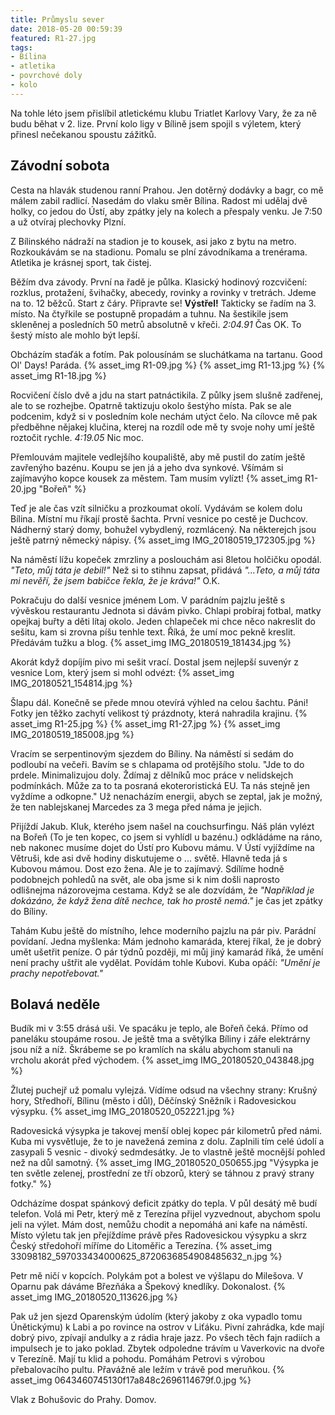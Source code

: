 ```yaml
---
title: Průmyslu sever
date: 2018-05-20 00:59:39
featured: R1-27.jpg
tags:
- Bílina
- atletika
- povrchové doly
- kolo
---
```

Na tohle léto jsem přislíbil atletickému klubu Triatlet Karlovy Vary, že za ně budu běhat v 2. lize. První kolo ligy v Bílině jsem spojil s výletem, který přinesl nečekanou spoustu zážitků.

<!-- more -->
## Závodní sobota ##
Cesta na hlavák studenou ranní Prahou. Jen dotěrný dodávky a bagr, co mě málem zabil radlicí. Nasedám do vlaku směr Bílina. Radost mi udělaj dvě holky, co jedou do Ústí, aby zpátky jely na kolech a přespaly venku. Je 7:50 a už otvíraj plechovky Plzní.

Z Bílinského nádraží na stadion je to kousek, asi jako z bytu na metro. Rozkoukávám se na stadionu. Pomalu se plní závodníkama a trenérama. Atletika je krásnej sport, tak čistej.

Běžím dva závody. První na řadě je půlka. Klasický hodinový rozcvičení: rozklus, protažení, švihačky, abecedy, rovinky a rovinky v tretrách. Jdeme na to. 12 běžců. Start z čáry.
Připravte se!
**Výstřel!**
Takticky se řadím na 3. místo. Na čtyřkile se postupně propadám a tuhnu. Na šestikile jsem skleněnej a posledních 50 metrů absolutně v křeči.
_2:04.91_
Čas OK. To šestý místo ale mohlo být lepší.

Obcházím staďák a fotím. Pak polousínám se sluchátkama na tartanu. Good Ol' Days! Paráda.
{% asset_img R1-09.jpg %}
{% asset_img R1-13.jpg %}
{% asset_img R1-18.jpg %}

Rocvičení číslo dvě a jdu na start patnáctikila. Z půlky jsem slušně zadřenej, ale to se rozhejbe. Opatrně taktizuju okolo šestýho místa. Pak se ale podcenim, když si v posledním kole nechám utýct čelo. Na cílovce mě pak předběhne nějakej klučina, kterej na rozdíl ode mě ty svoje nohy umí ještě roztočit rychle.
_4:19.05_
Nic moc.

Přemlouvám majitele vedlejšího koupaliště, aby mě pustil do zatím ještě zavřenýho bazénu. Koupu se jen já a jeho dva synkové. Všímám si zajímavýho kopce kousek za městem. Tam musím vylízt!
{% asset_img R1-20.jpg "Bořeň" %}

Teď je ale čas vzít silničku a prozkoumat okolí. Vydávám se kolem dolu Bílina. Místní mu říkají prostě šachta. První vesnice po cestě je Duchcov. Nádherný starý domy, bohužel vybydlený, rozmlácený. Na některejch jsou ještě patrný německý nápisy.
{% asset_img IMG_20180519_172305.jpg %}

Na náměstí lížu kopeček zmrzliny a poslouchám asi 8letou holčičku opodál.
_"Teto, můj táta je debil!"_
Než si to stihnu zapsat, přidává
_"...Teto, a můj táta mi nevěří, že jsem babičce řekla, že je kráva!"_
O.K.

Pokračuju do další vesnice jménem Lom. V parádním pajzlu ještě s vývěskou restaurantu Jednota si dávám pivko. Chlapi probíraj fotbal, matky opejkaj buřty a děti lítaj okolo. Jeden chlapeček mi chce něco nakreslit do sešitu, kam si zrovna píšu tenhle text. Říká, že umí moc pekně kreslit. Předávám tužku a blog.
{% asset_img IMG_20180519_181434.jpg %}

Akorát když dopíjím pivo mi sešit vrací. Dostal jsem nejlepší suvenýr z vesnice Lom, který jsem si mohl odvézt:
{% asset_img IMG_20180521_154814.jpg %}

Šlapu dál. Konečně se přede mnou otevírá výhled na celou šachtu. Páni! Fotky jen těžko zachytí velikost tý prázdnoty, která nahradila krajinu.
{% asset_img R1-25.jpg %}
{% asset_img R1-27.jpg %}
{% asset_img IMG_20180519_185008.jpg %}

Vracím se serpentinovým sjezdem do Bíliny. Na náměstí si sedám do podloubí na večeři. Bavím se s chlapama od protějšího stolu.
"Jde to do prdele. Minimalizujou doly. Ždímaj z dělníků moc práce v nelidskejch podmínkách. Může za to ta posraná ekoteroristická EU. Ta nás stejně jen vyždíme a odkopne."
Už nenacházím energii, abych se zeptal, jak je možný, že ten nablejskanej Marcedes za 3 mega před náma je jejich.

Přijíždí Jakub. Kluk, kterého jsem našel na couchsurfingu. Náš plán vylézt na Bořeň (To je ten kopec, co jsem si vyhlídl u bazénu.) odkládáme na ráno, neb nakonec musíme dojet do Ústí pro Kubovu mámu. V Ústí vyjíždíme na Větruši, kde asi dvě hodiny diskutujeme o ... světě. Hlavně teda já s Kubovou mámou. Dost ezo žena. Ale je to zajímavý. Sdílíme hodně podobnejch pohledů na svět, ale oba jsme si k nim došli naprosto odlišnejma názorovejma cestama. Když se ale dozvídám, že _"Například je dokázáno, že když žena dítě nechce, tak ho prostě nemá."_ je čas jet zpátky do Bíliny.

Tahám Kubu ještě do místního, lehce moderního pajzlu na pár piv. Parádní povídaní. Jedna myšlenka: Mám jednoho kamaráda, kterej říkal, že je dobrý umět ušetřit peníze. O pár týdnů později, mi můj jiný kamarád říká, že umění není prachy uštřit ale vydělat. Povídám tohle Kubovi. Kuba opáčí: _"Umění je prachy nepotřebovat."_

## Bolavá neděle ##
Budík mi v 3:55 drásá uši. Ve spacáku je teplo, ale Bořeň čeká. Přímo od paneláku stoupáme rosou. Je ještě tma a světýlka Bíliny i záře elektrárny jsou níž a níž. Škrábeme se po kramlích na skálu abychom stanuli na vrcholu akorát před východem.
{% asset_img IMG_20180520_043848.jpg %}

Žlutej puchejř už pomalu vylejzá. Vídíme odsud na všechny strany: Krušný hory, Středhoří, Bílinu (město i důl), Děčínský Sněžník i Radovesickou výsypku.
{% asset_img IMG_20180520_052221.jpg %}

Radovesická výsypka je takovej menší oblej kopec pár kilometrů před námi. Kuba mi vysvětluje, že to je navežená zemina z dolu. Zaplnili tím celé údolí a zasypali 5 vesnic - divoký sedmdesátky. Je to vlastně ještě mocnější pohled než na důl samotný.
{% asset_img IMG_20180520_050655.jpg "Výsypka je ten světle zelenej, prostřední ze tří obzorů, který se táhnou z pravý strany fotky." %}

Odcházíme dospat spánkový deficit zpátky do tepla. V půl desátý mě budí telefon. Volá mi Petr, který mě z Terezína přijel vyzvednout, abychom spolu jeli na výlet. Mám dost, nemůžu chodit a nepomáhá ani kafe na náměstí. Místo výletu tak jen přejíždíme právě přes Radovesickou výsypku a skrz Český středohoří míříme do Litoměřic a Terezína.
{% asset_img 33098182_597033434000625_8720636854908485632_n.jpg %}

Petr mě ničí v kopcích. Polykám pot a bolest ve výšlapu do Milešova. V Oparnu pak dáváme Březňáka a Špekový knedlíky. Dokonalost.
{% asset_img IMG_20180520_113626.jpg %}

Pak už jen sjezd Oparenským údolím (který jakoby z oka vypadlo tomu Únětickýmu) k Labi a po rovince na ostrov v Liťáku. Pivní zahrádka, kde mají dobrý pivo, zpívají andulky a z rádia hraje jazz. Po všech těch fajn radiích a impulsech je to jako poklad. Zbytek odpoledne trávím u Vaverkovic na dvoře v Terezíně. Mají tu klid a pohodu. Pomáhám Petrovi s výrobou přebalovacího pultu. Přavážně ale ležím v trávě pod meruňkou.
{% asset_img 0643460745130f17a848c2696114679f.0.jpg %}

Vlak z Bohušovic do Prahy. Domov.


